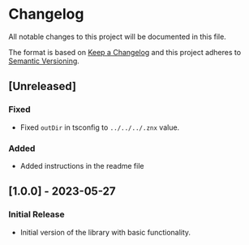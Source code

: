 # Changelog

All notable changes to this project will be documented in this file.

The format is based on [Keep a Changelog](http://keepachangelog.com/en/1.0.0/)
and this project adheres to [Semantic Versioning](http://semver.org/spec/v2.0.0.html).

## [Unreleased]

### Fixed

- Fixed `outDir` in tsconfig to `../../../.znx` value.

### Added

- Added instructions in the readme file

## [1.0.0] - 2023-05-27

### Initial Release

- Initial version of the library with basic functionality.
